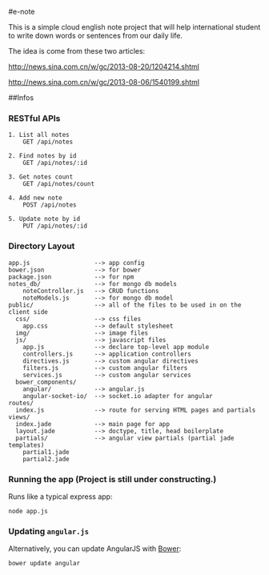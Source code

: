 #e-note


This is a simple cloud english note project that will help international student to write down words or sentences 
from our daily life.

The idea is come from these two articles:

http://news.sina.com.cn/w/gc/2013-08-20/1204214.shtml

http://news.sina.com.cn/w/gc/2013-08-06/1540199.shtml

##Infos

### RESTful APIs
    
    1. List all notes
        GET /api/notes
        
    2. Find notes by id
        GET /api/notes/:id
        
    3. Get notes count
        GET /api/notes/count
        
    4. Add new note
        POST /api/notes
        
    5. Update note by id
        PUT /api/notes/:id

### Directory Layout
    
    app.js                  --> app config
    bower.json              --> for bower
    package.json            --> for npm
    notes_db/               --> for mongo db models
        noteController.js   --> CRUD functions
        noteModels.js       --> for mongo db model
    public/                 --> all of the files to be used in on the client side
      css/                  --> css files
        app.css             --> default stylesheet
      img/                  --> image files
      js/                   --> javascript files
        app.js              --> declare top-level app module
        controllers.js      --> application controllers
        directives.js       --> custom angular directives
        filters.js          --> custom angular filters
        services.js         --> custom angular services
      bower_components/
        angular/            --> angular.js
        angular-socket-io/  --> socket.io adapter for angular
    routes/
      index.js              --> route for serving HTML pages and partials
    views/
      index.jade            --> main page for app
      layout.jade           --> doctype, title, head boilerplate
      partials/             --> angular view partials (partial jade templates)
        partial1.jade
        partial2.jade
        
### Running the app (Project is still under constructing.)

Runs like a typical express app:

```shell
node app.js
```

### Updating `angular.js`

Alternatively, you can update AngularJS with [Bower](http://bower.io):

```shell
bower update angular
